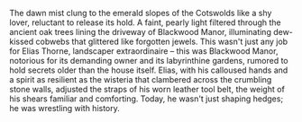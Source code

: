 The dawn mist clung to the emerald slopes of the Cotswolds like a shy lover, reluctant to release its hold.  A faint, pearly light filtered through the ancient oak trees lining the driveway of Blackwood Manor, illuminating dew-kissed cobwebs that glittered like forgotten jewels.  This wasn't just any job for Elias Thorne, landscaper extraordinaire – this was Blackwood Manor, notorious for its demanding owner and its labyrinthine gardens, rumored to hold secrets older than the house itself.  Elias, with his calloused hands and a spirit as resilient as the wisteria that clambered across the crumbling stone walls, adjusted the straps of his worn leather tool belt, the weight of his shears familiar and comforting. Today, he wasn't just shaping hedges; he was wrestling with history.
